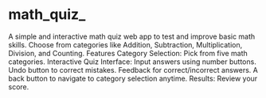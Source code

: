 # math_quiz_
A simple and interactive math quiz web app to test and improve basic math skills. Choose from categories like Addition, Subtraction, Multiplication, Division, and Counting.
Features
Category Selection: Pick from five math categories.
Interactive Quiz Interface:
Input answers using number buttons.
Undo button to correct mistakes.
Feedback for correct/incorrect answers.
A back button to navigate to category selection anytime.
Results: Review your score. 



